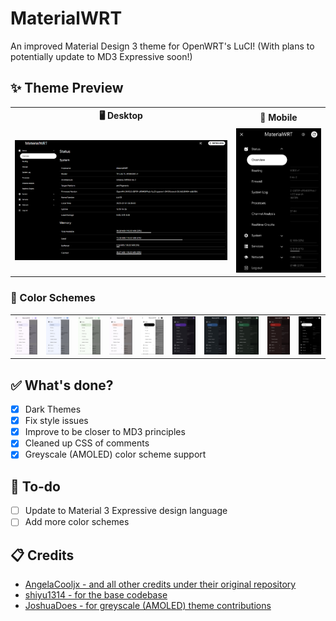 # MaterialWRT
An improved Material Design 3 theme for OpenWRT's LuCI! (With plans to potentially update to MD3 Expressive soon!)

## ✨ Theme Preview
<table>
  <tr>
    <th>🖥️ Desktop</th>
    <th>📱 Mobile</th>
  </tr>
  <tr>
    <td><img src="imgs/md3-desktop.png" style="max-height: 600px;"/></td>
    <td><img src="imgs/md3-mobile-10.png" style="max-height: 600px;"/></td>
  </tr>
</table>

### 🎨 Color Schemes
<table>
  <tr>
    <td><img src="imgs/md3-mobile-1.png"/></td>
    <td><img src="imgs/md3-mobile-2.png"/></td>
    <td><img src="imgs/md3-mobile-3.png"/></td>
    <td><img src="imgs/md3-mobile-4.png"/></td>
    <td><img src="imgs/md3-mobile-9.png"/></td>
    <td><img src="imgs/md3-mobile-5.png"/></td>
    <td><img src="imgs/md3-mobile-6.png"/></td>
    <td><img src="imgs/md3-mobile-7.png"/></td>
    <td><img src="imgs/md3-mobile-8.png"/></td>
    <td><img src="imgs/md3-mobile-10.png"/></td>
  </tr>
</table>

## ✅ What's done?
- [X] Dark Themes
- [X] Fix style issues
- [X] Improve to be closer to MD3 principles
- [X] Cleaned up CSS of comments
- [X] Greyscale (AMOLED) color scheme support

## 📝 To-do
- [ ] Update to Material 3 Expressive design language
- [ ] Add more color schemes

## 📋 Credits
- [AngelaCooljx - and all other credits under their original repository](https://github.com/AngelaCooljx/luci-theme-material3)
- [shiyu1314 - for the base codebase](https://github.com/shiyu1314/luci-theme-material3)
- [JoshuaDoes - for greyscale (AMOLED) theme contributions](https://github.com/JoshuaDoes/luci-theme-material3-amoled)